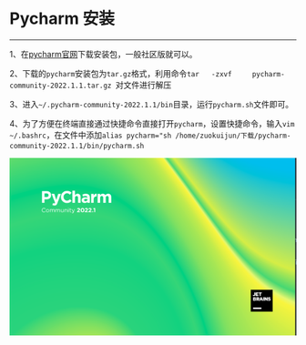 # Pycharm 安装

---

1、在[pycharm官网](https://www.jetbrains.com/pycharm/download/#section=windows)下载安装包，一般社区版就可以。

2、下载的`pycharm`安装包为`tar.gz`格式，利用命令`tar   -zxvf     pycharm-community-2022.1.1.tar.gz `对文件进行解压

3、进入`~/.pycharm-community-2022.1.1/bin`目录，运行`pycharm.sh`文件即可。

4、为了方便在终端直接通过快捷命令直接打开`pycharm`，设置快捷命令，输入`vim     ~/.bashrc`，在文件中添加`alias pycharm="sh /home/zuokuijun/下载/pycharm-community-2022.1.1/bin/pycharm.sh`

<p align="center">
    <img src="../images/pycharm.png"/>
</p>

